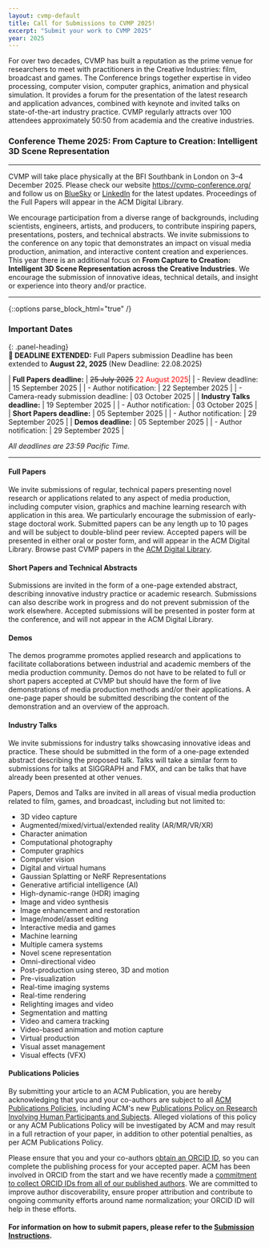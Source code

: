 ```yaml
---
layout: cvmp-default
title: Call for Submissions to CVMP 2025!
excerpt: "Submit your work to CVMP 2025"
year: 2025
---
```


For over two decades, CVMP has built a reputation as the prime venue for researchers to meet with practitioners in the Creative Industries: film, broadcast and games. The Conference brings together expertise in video processing, computer vision, computer graphics, animation and physical simulation. It provides a forum for the presentation of the latest research and application advances, combined with keynote and invited talks on state-of-the-art industry practice. CVMP regularly attracts over 100 attendees approximately 50:50 from academia and the creative industries.

### Conference Theme 2025: From Capture to Creation: Intelligent 3D Scene Representation

---
CVMP will take place physically at the BFI Southbank in London on 3–4 December 2025. Please check our website https://cvmp-conference.org/ and follow us on [BlueSky](https://bsky.app/profile/cvmp.bsky.social) or [LinkedIn](https://www.linkedin.com/company/cvmp) for the latest updates. Proceedings of the Full Papers will appear in the ACM Digital Library.

We encourage participation from a diverse range of backgrounds, including scientists, engineers, artists, and producers, to contribute inspiring papers, presentations, posters, and technical abstracts. We invite submissions to the conference on any topic that demonstrates an impact on visual media production, animation, and interactive content creation and experiences. This year there is an additional focus on **From Capture to Creation: Intelligent 3D Scene Representation across the Creative Industries**. We encourage the submission of innovative ideas, technical details, and insight or experience into theory and/or practice.

---

{::options parse_block_html="true" /}
<div class="panel panel-info">
<h3> Important Dates </h3>
{: .panel-heading}
<div class="panel-body">

<div class="alert alert-warning" role="alert">
  <strong>📢 DEADLINE EXTENDED:</strong> Full Papers submission Deadline has been extended to <strong>August 22, 2025</strong> (New Deadline: 22.08.2025)
</div>

| __Full Papers deadline:__ | ~~25 July 2025~~ <span style="color:red">22 August 2025</span>|
| - Review deadline: | 15 September 2025 |
| - Author notification: | 22 September 2025 |
| - Camera-ready submission deadline: | 03 October 2025 |
| __Industry Talks deadline:__ | 19 September 2025 |
| - Author notification: | 03 October 2025 |
| __Short Papers deadline:__ | 05 September 2025 |
| - Author notification: | 29 September 2025 |
| __Demos deadline:__ | 05 September 2025 |
| - Author notification: | 29 September 2025 |


*All deadlines are 23:59 Pacific Time.*

</div>
</div>

---

#### Full Papers
We invite submissions of regular, technical papers presenting novel research or applications related to any aspect of media production, including computer vision, graphics and machine learning research with application in this area. We particularly encourage the submission of early-stage doctoral work. Submitted papers can be any length up to 10 pages and will be subject to double-blind peer review. Accepted papers will be presented in either oral or poster form, and will appear in the ACM Digital Library. Browse past CVMP papers in the [ACM Digital Library](https://dl.acm.org/conference/cvmp).


#### Short Papers and Technical Abstracts
Submissions are invited in the form of a one-page extended abstract, describing innovative industry practice or academic research. Submissions can also describe work in progress and do not prevent submission of the work elsewhere. Accepted submissions will be presented in poster form at the conference, and will not appear in the ACM Digital Library.


#### Demos
The demos programme promotes applied research and applications to facilitate collaborations between industrial and academic members of the media production community. Demos do not have to be related to full or short papers accepted at CVMP but should have the form of live demonstrations of media production methods and/or their applications. A one-page paper should be submitted describing the content of the demonstration and an overview of the approach.


#### Industry Talks
We invite submissions for industry talks showcasing innovative ideas and practice. These should be submitted in the form of a one-page extended abstract describing the proposed talk. Talks will take a similar form to submissions for talks at SIGGRAPH and FMX, and can be talks that have already been presented at other venues.

Papers, Demos and Talks are invited in all areas of visual media production related to film, games, and broadcast, including but not limited to:

- 3D video capture
- Augmented/mixed/virtual/extended reality (AR/MR/VR/XR)
- Character animation
- Computational photography
- Computer graphics
- Computer vision
- Digital and virtual humans
- Gaussian Splatting or NeRF Representations
- Generative artificial intelligence (AI)
- High-dynamic-range (HDR) imaging
- Image and video synthesis
- Image enhancement and restoration
- Image/model/asset editing
- Interactive media and games
- Machine learning
- Multiple camera systems
- Novel scene representation
- Omni-directional video
- Post-production using stereo, 3D and motion
- Pre-visualization
- Real-time imaging systems
- Real-time rendering
- Relighting images and video
- Segmentation and matting
- Video and camera tracking
- Video-based animation and motion capture
- Virtual production
- Visual asset management
- Visual effects (VFX)

#### Publications Policies

By submitting your article to an ACM Publication, you are hereby acknowledging that you and your co-authors are subject to all [ACM Publications Policies](https://www.acm.org/publications/policies), including ACM's new [Publications Policy on Research Involving Human Participants and Subjects](https://www.acm.org/publications/policies/research-involving-human-participants-and-subjects). Alleged violations of this policy or any ACM Publications Policy will be investigated by ACM and may result in a full retraction of your paper, in addition to other potential penalties, as per ACM Publications Policy.

Please ensure that you and your co-authors [obtain an ORCID ID](https://orcid.org/register), so you can complete the publishing process for your accepted paper. ACM has been involved in ORCID from the start and we have recently made a [commitment to collect ORCID IDs from all of our published authors](https://authors.acm.org/author-resources/orcid-faqs). We are committed to improve author discoverability, ensure proper attribution and contribute to ongoing community efforts around name normalization; your ORCID ID will help in these efforts.

#### For information on how to submit papers, please refer to the [Submission Instructions]({{site.baseurl}}/2025/submission-instructions/).
